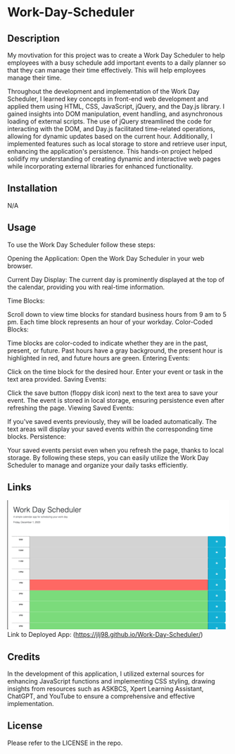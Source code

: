 # Work-Day-Scheduler

## Description

My movtivation for this project was to create a Work Day Scheduler to help employees with a busy schedule add important events to a daily planner so that they can manage their time effectively.
This will help employees manage their time.


Throughout the development and implementation of the Work Day Scheduler, I learned key concepts in front-end web development and applied them using HTML, CSS, JavaScript, jQuery, and the Day.js library. I gained insights into DOM manipulation, event handling, and asynchronous loading of external scripts. The use of jQuery streamlined the code for interacting with the DOM, and Day.js facilitated time-related operations, allowing for dynamic updates based on the current hour. Additionally, I implemented features such as local storage to store and retrieve user input, enhancing the application's persistence. This hands-on project helped solidify my understanding of creating dynamic and interactive web pages while incorporating external libraries for enhanced functionality.


## Installation

N/A

## Usage


To use the Work Day Scheduler follow these steps:

Opening the Application:
Open the Work Day Scheduler in your web browser.

Current Day Display:
The current day is prominently displayed at the top of the calendar, providing you with real-time information.

Time Blocks:

Scroll down to view time blocks for standard business hours from 9 am to 5 pm.
Each time block represents an hour of your workday.
Color-Coded Blocks:

Time blocks are color-coded to indicate whether they are in the past, present, or future.
Past hours have a gray background, the present hour is highlighted in red, and future hours are green.
Entering Events:

Click on the time block for the desired hour.
Enter your event or task in the text area provided.
Saving Events:

Click the save button (floppy disk icon) next to the text area to save your event.
The event is stored in local storage, ensuring persistence even after refreshing the page.
Viewing Saved Events:

If you've saved events previously, they will be loaded automatically.
The text areas will display your saved events within the corresponding time blocks.
Persistence:

Your saved events persist even when you refresh the page, thanks to local storage.
By following these steps, you can easily utilize the Work Day Scheduler to manage and organize your daily tasks efficiently.







## Links

![Screenshot of Work-Day-Scheduler Webiste](Assets/images/WorkDaySchedulerSS.png)
Link to Deployed App: (https://jlj98.github.io/Work-Day-Scheduler/)

## Credits

In the development of this application, I utilized external sources for enhancing JavaScript functions and implementing CSS styling, drawing insights from resources such as ASKBCS, Xpert Learning Assistant, ChatGPT, and YouTube to ensure a comprehensive and effective implementation.


## License

Please refer to the LICENSE in the repo.